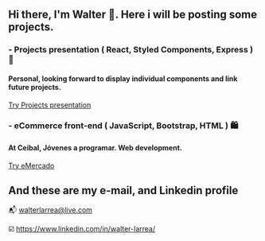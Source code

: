 ## Hi there, I'm Walter 👋. Here i will be posting some projects.


### - Projects presentation ( React, Styled Components, Express ) 📁
#### Personal, looking forward to display individual components and link future projects.
[Try Projects presentation](https://walterlarrea-portfolio.up.railway.app/ "Personal portfolio")


### - eCommerce front-end ( JavaScript, Bootstrap, HTML ) 🛍️
#### At Ceibal, Jóvenes a programar. Web development.
[Try eMercado](https://walterlarrea.github.io/eMercado/ "Dummy ecommerce")


## And these are my e-mail, and Linkedin profile

📬 walterlarrea@live.com

☑️ https://www.linkedin.com/in/walter-larrea/


<!--
### - 📚 Developing Fullstack knowlegde using React, Express, MongoDB, CD / CI, and Autonomous testing.
#### At fullstackopen.com, recognized by University of Helsinki, Finnland.
https://phonebook-react.up.railway.app/
-->



<!--
**walterlarrea/walterlarrea** is a ✨ _special_ ✨ repository because its `README.md` (this file) appears on your GitHub profile.

Here are some ideas to get you started:

- 🔭 I’m currently working on ...
- 🌱 I’m currently learning ...
- 👯 I’m looking to collaborate on ...
- 🤔 I’m looking for help with ...
- 💬 Ask me about ...
- 📫 How to reach me: ...
- 😄 Pronouns: ...
- ⚡ Fun fact: ...
-->
